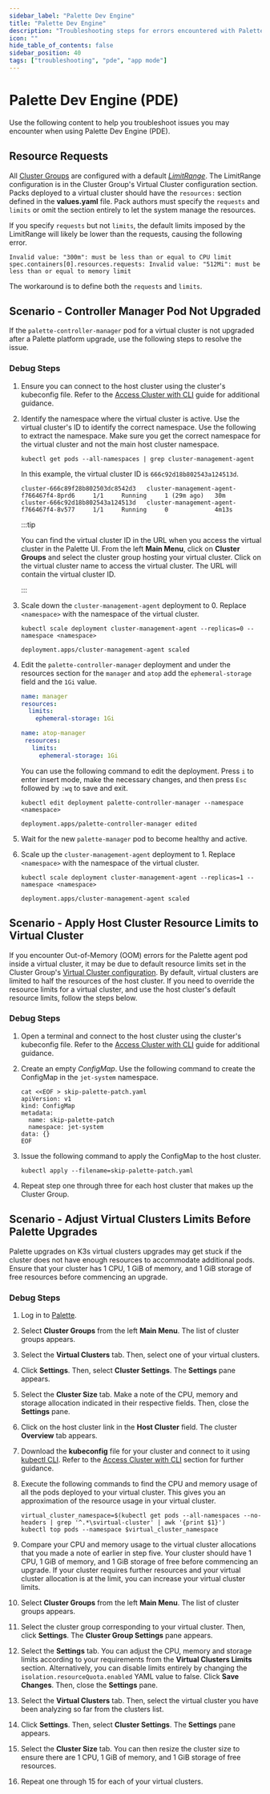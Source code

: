 ```yaml
---
sidebar_label: "Palette Dev Engine"
title: "Palette Dev Engine"
description: "Troubleshooting steps for errors encountered with Palette Dev Engine."
icon: ""
hide_table_of_contents: false
sidebar_position: 40
tags: ["troubleshooting", "pde", "app mode"]
---
```


# Palette Dev Engine (PDE)

Use the following content to help you troubleshoot issues you may encounter when using Palette Dev Engine (PDE).

## Resource Requests

All [Cluster Groups](../clusters/cluster-groups/cluster-groups.md) are configured with a default
[_LimitRange_](https://kubernetes.io/docs/concepts/policy/limit-range/). The LimitRange configuration is in the Cluster
Group's Virtual Cluster configuration section. Packs deployed to a virtual cluster should have the `resources:` section
defined in the **values.yaml** file. Pack authors must specify the `requests` and `limits` or omit the section entirely
to let the system manage the resources.

If you specify `requests` but not `limits`, the default limits imposed by the LimitRange will likely be lower than the
requests, causing the following error.

```shell hideClipboard
Invalid value: "300m": must be less than or equal to CPU limit spec.containers[0].resources.requests: Invalid value: "512Mi": must be less than or equal to memory limit
```

The workaround is to define both the `requests` and `limits`.

## Scenario - Controller Manager Pod Not Upgraded

If the `palette-controller-manager` pod for a virtual cluster is not upgraded after a Palette platform upgrade, use the
following steps to resolve the issue.

### Debug Steps

1. Ensure you can connect to the host cluster using the cluster's kubeconfig file. Refer to the
   [Access Cluster with CLI](../clusters/cluster-management/palette-webctl.md) guide for additional guidance.

2. Identify the namespace where the virtual cluster is active. Use the virtual cluster's ID to identify the correct
   namespace. Use the following to extract the namespace. Make sure you get the correct namespace for the virtual
   cluster and not the main host cluster namespace.

   ```shell
   kubectl get pods --all-namespaces | grep cluster-management-agent
   ```

   In this example, the virtual cluster ID is `666c92d18b802543a124513d`.

   ```shell hideClipboard {2}
   cluster-666c89f28b802503dc8542d3   cluster-management-agent-f766467f4-8prd6     1/1     Running     1 (29m ago)   30m
   cluster-666c92d18b802543a124513d   cluster-management-agent-f766467f4-8v577     1/1     Running     0             4m13s
   ```

   :::tip

   You can find the virtual cluster ID in the URL when you access the virtual cluster in the Palette UI. From the left
   **Main Menu**, click on **Cluster Groups** and select the cluster group hosting your virtual cluster. Click on the
   virtual cluster name to access the virtual cluster. The URL will contain the virtual cluster ID.

   :::

3. Scale down the `cluster-management-agent` deployment to 0. Replace `<namespace>` with the namespace of the virtual
   cluster.

   ```shell
   kubectl scale deployment cluster-management-agent --replicas=0 --namespace <namespace>
   ```

   ```shell hideClipboard
   deployment.apps/cluster-management-agent scaled
   ```

4. Edit the `palette-controller-manager` deployment and under the resources section for the `manager` and `atop` add the
   `ephemeral-storage` field and the `1Gi` value.

   ```yaml {4}
   name: manager
   resources:
     limits:
       ephemeral-storage: 1Gi
   ```

   ```yaml {4}
   name: atop-manager
    resources:
      limits:
        ephemeral-storage: 1Gi
   ```

   You can use the following command to edit the deployment. Press `i` to enter insert mode, make the necessary changes,
   and then press `Esc` followed by `:wq` to save and exit.

   ```shell
   kubectl edit deployment palette-controller-manager --namespace <namespace>
   ```

   ```shell hideClipboard
   deployment.apps/palette-controller-manager edited
   ```

5. Wait for the new `palette-manager` pod to become healthy and active.

6. Scale up the `cluster-management-agent` deployment to 1. Replace `<namespace>` with the namespace of the virtual
   cluster.

   ```shell
   kubectl scale deployment cluster-management-agent --replicas=1 --namespace <namespace>
   ```

   ```shell hideClipboard
   deployment.apps/cluster-management-agent scaled
   ```

## Scenario - Apply Host Cluster Resource Limits to Virtual Cluster

If you encounter Out-of-Memory (OOM) errors for the Palette agent pod inside a virtual cluster, it may be due to default
resource limits set in the Cluster Group's
[Virtual Cluster configuration](../clusters/cluster-groups/create-cluster-group.md#palette-virtual-cluster-configuration).
By default, virtual clusters are limited to half the resources of the host cluster. If you need to override the resource
limits for a virtual cluster, and use the host cluster's default resource limits, follow the steps below.

### Debug Steps

1. Open a terminal and connect to the host cluster using the cluster's kubeconfig file. Refer to the
   [Access Cluster with CLI](../clusters/cluster-management/palette-webctl.md) guide for additional guidance.

2. Create an empty _ConfigMap_. Use the following command to create the ConfigMap in the `jet-system` namespace.

   ```shell
   cat <<EOF > skip-palette-patch.yaml
   apiVersion: v1
   kind: ConfigMap
   metadata:
     name: skip-palette-patch
     namespace: jet-system
   data: {}
   EOF
   ```

3. Issue the following command to apply the ConfigMap to the host cluster.

   ```shell
   kubectl apply --filename=skip-palette-patch.yaml
   ```

4. Repeat step one through three for each host cluster that makes up the Cluster Group.

## Scenario - Adjust Virtual Clusters Limits Before Palette Upgrades

Palette upgrades on K3s virtual clusters upgrades may get stuck if the cluster does not have enough resources to
accommodate additional pods. Ensure that your cluster has 1 CPU, 1 GiB of memory, and 1 GiB storage of free resources
before commencing an upgrade.

### Debug Steps

1. Log in to [Palette](https://console.spectrocloud.com).

2. Select **Cluster Groups** from the left **Main Menu**. The list of cluster groups appears.

3. Select the **Virtual Clusters** tab. Then, select one of your virtual clusters.

4. Click **Settings**. Then, select **Cluster Settings**. The **Settings** pane appears.

5. Select the **Cluster Size** tab. Make a note of the CPU, memory and storage allocation indicated in their respective
   fields. Then, close the **Settings** pane.

6. Click on the host cluster link in the **Host Cluster** field. The cluster **Overview** tab appears.

7. Download the **kubeconfig** file for your cluster and connect to it using
   [kubectl CLI](https://kubernetes.io/docs/reference/kubectl/). Refer to the
   [Access Cluster with CLI](../clusters/cluster-management/palette-webctl.md#access-cluster-with-cli) section for
   further guidance.

8. Execute the following commands to find the CPU and memory usage of all the pods deployed to your virtual cluster.
   This gives you an approximation of the resource usage in your virtual cluster.

   ```shell
   virtual_cluster_namespace=$(kubectl get pods --all-namespaces --no-headers | grep '^.*\svirtual-cluster' | awk '{print $1}')
   kubectl top pods --namespace $virtual_cluster_namespace
   ```

9. Compare your CPU and memory usage to the virtual cluster allocations that you made a note of earlier in step five.
   Your cluster should have 1 CPU, 1 GiB of memory, and 1 GiB storage of free before commencing an upgrade. If your
   cluster requires further resources and your virtual cluster allocation is at the limit, you can increase your virtual
   cluster limits.

10. Select **Cluster Groups** from the left **Main Menu**. The list of cluster groups appears.

11. Select the cluster group corresponding to your virtual cluster. Then, click **Settings**. The **Cluster Group
    Settings** pane appears.

12. Select the **Settings** tab. You can adjust the CPU, memory and storage limits according to your requirements from
    the **Virtual Clusters Limits** section. Alternatively, you can disable limits entirely by changing the
    `isolation.resourceQuota.enabled` YAML value to false. Click **Save Changes**. Then, close the **Settings** pane.

13. Select the **Virtual Clusters** tab. Then, select the virtual cluster you have been analyzing so far from the
    clusters list.

14. Click **Settings**. Then, select **Cluster Settings**. The **Settings** pane appears.

15. Select the **Cluster Size** tab. You can then resize the cluster size to ensure there are 1 CPU, 1 GiB of memory,
    and 1 GiB storage of free resources.

16. Repeat one through 15 for each of your virtual clusters.
